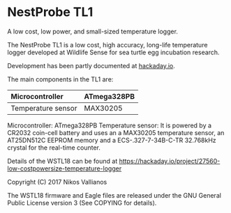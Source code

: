 # NestProbe TL1
A low cost, low power, and small-sized temperature logger.

The NestProbe TL1 is a low cost, high accuracy, long-life temperature logger
developed at Wildlife Sense for sea turtle egg incubation research.

Development has been partly documented at [hackaday.io](https://hackaday.io/project/27560-low-costpowersize-temperature-logger).

The main components in the TL1 are:

|Microcontroller|ATmega328PB|
|:--------------|-----------|
| Temperature sensor          | MAX30205     |

Microcontroller:    ATmega328PB
Temperature sensor: 
It is powered by a CR2032 coin-cell battery and uses an 
a MAX30205 temperature sensor, an AT25DN512C EEPROM memory and a
ECS-.327-7-34B-C-TR 32.768kHz crystal for the real-time counter.

Details of the WSTL18 can be found at
https://hackaday.io/project/27560-low-costpowersize-temperature-logger

Copyright (C) 2017 Nikos Vallianos

The WSTL18 firmware and Eagle files are released under the GNU General Public License version 3
(See COPYING for details).

